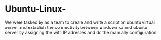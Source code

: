 # Ubuntu-Linux-
We were tasked by as a team to create and write a script on ubuntu virtual server and establish the connectivity between windows xp and ubuntu server by assigning the with IP adresses and do the manually configuration 
